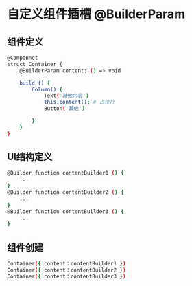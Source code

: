 # 自定义组件插槽 @BuilderParam

## 组件定义
```bash
@Componnet
struct Container {
    @BuilderParam content: () => void

    build () {
        Column() {
            Text('其他内容')
            this.content(); # 占位符
            Button('其他')

        }
    }
}
```

## UI结构定义
```bash
@Builder function contentBuilder1 () {
    ...
}
@Builder function contentBuilder2 () {
    ...
}
@Builder function contentBuilder3 () {
    ...
}
```

## 组件创建
```bash
Container({ content：contentBuilder1 })
Container({ content：contentBuilder2 })
Container({ content：contentBuilder3 })
```